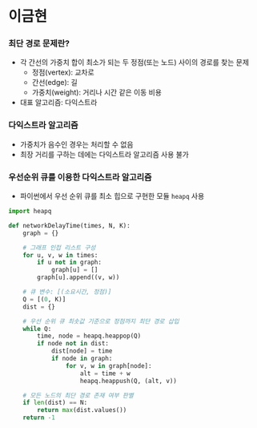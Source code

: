 # 이금현

### 최단 경로 문제란?

- 각 간선의 가중치 합이 최소가 되는 두 정점(또는 노드) 사이의 경로를 찾는 문제
    - 정점(vertex): 교차로
    - 간선(edge): 길
    - 가중치(weight): 거리나 시간 같은 이동 비용
- 대표 알고리즘: 다익스트라

### 다익스트라 알고리즘

- 가중치가 음수인 경우는 처리할 수 없음
- 최장 거리를 구하는 데에는 다익스트라 알고리즘 사용 불가

### 우선순위 큐를 이용한 다익스트라 알고리즘

- 파이썬에서 우선 순위 큐를 최소 힙으로 구현한 모듈 `heapq` 사용

```python
import heapq

def networkDelayTime(times, N, K):
    graph = {}

    # 그래프 인접 리스트 구성
    for u, v, w in times:
        if u not in graph:
            graph[u] = []
        graph[u].append((v, w))

    # 큐 변수: [(소요시간, 정점)]
    Q = [(0, K)]
    dist = {}

    # 우선 순위 큐 최솟값 기준으로 정점까지 최단 경로 삽입
    while Q:
        time, node = heapq.heappop(Q)
        if node not in dist:
            dist[node] = time
            if node in graph:
                for v, w in graph[node]:
                    alt = time + w
                    heapq.heappush(Q, (alt, v))

    # 모든 노드의 최단 경로 존재 여부 판별
    if len(dist) == N:
        return max(dist.values())
    return -1

```
